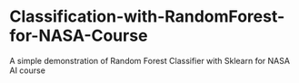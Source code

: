 # Classification-with-RandomForest-for-NASA-Course
A simple demonstration of Random Forest Classifier with Sklearn for NASA AI course 
